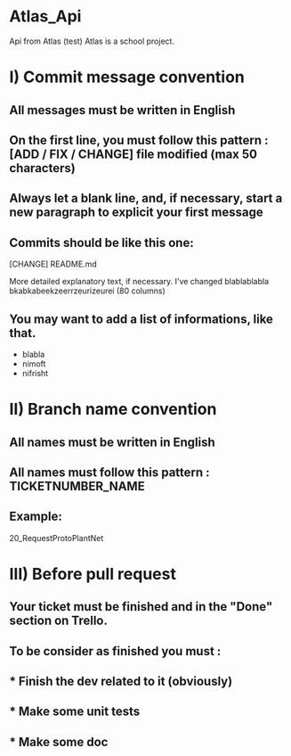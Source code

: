 # Atlas_Api 
Api from Atlas (test)
Atlas is a school project. 

# I) Commit message convention

## All messages must be written in English
## On the first line, you must follow this pattern : [ADD / FIX / CHANGE] file modified (max 50 characters)
## Always let a blank line, and, if necessary, start a new paragraph to explicit your first message

## Commits should be like this one:

[CHANGE] README.md

More detailed explanatory text, if necessary. I've changed
blablablabla bkabkabeekzeerrzeurizeurei (80 columns)

## You may want to add a list of informations, like that.
* blabla
* nimoft
* nifrisht

# II) Branch name convention

## All names must be written in English
## All names must follow this pattern : TICKETNUMBER_NAME

## Example:
20_RequestProtoPlantNet

# III) Before pull request

## Your ticket must be finished and in the "Done" section on Trello.
## To be consider as finished you must :
## * Finish the dev related to it (obviously)
## * Make some unit tests
## * Make some doc
